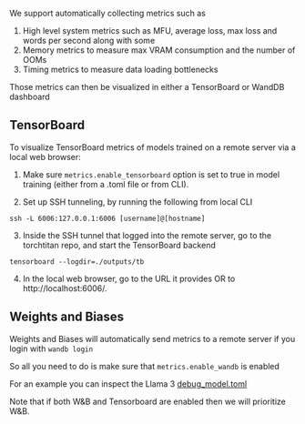 We support automatically collecting metrics such as
1. High level system metrics such as MFU, average loss, max loss and words per second along with some
2. Memory metrics to measure max VRAM consumption and the number of OOMs
3. Timing metrics to measure data loading bottlenecks

Those metrics can then be visualized in either a TensorBoard or WandDB dashboard

## TensorBoard

To visualize TensorBoard metrics of models trained on a remote server via a local web browser:

1. Make sure `metrics.enable_tensorboard` option is set to true in model training (either from a .toml file or from CLI).

2. Set up SSH tunneling, by running the following from local CLI
```
ssh -L 6006:127.0.0.1:6006 [username]@[hostname]
```

3. Inside the SSH tunnel that logged into the remote server, go to the torchtitan repo, and start the TensorBoard backend
```
tensorboard --logdir=./outputs/tb
```

4. In the local web browser, go to the URL it provides OR to http://localhost:6006/.

## Weights and Biases

Weights and Biases will automatically send metrics to a remote server if you login with `wandb login`

So all you need to do is make sure that `metrics.enable_wandb` is enabled

For an example you can inspect the Llama 3 [debug_model.toml](../torchtitan/models/llama/train_configs/debug_model.toml)

Note that if both W&B and Tensorboard are enabled then we will prioritize W&B.

